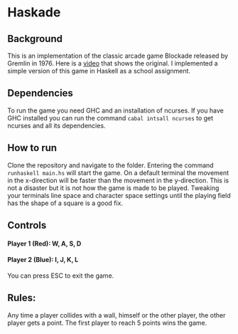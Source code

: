 # Haskade

## Background
This is an implementation of the classic arcade game Blockade released by Gremlin in 1976. Here is a [video](https://www.youtube.com/watch?v=5v-0CwiabZA) that shows the original. I implemented a simple version of this game in Haskell as a school assignment.

## Dependencies
To run the game you need GHC and an installation of ncurses. If you have GHC installed you can run the command `cabal intsall ncurses` to get ncurses and all its dependencies.

## How to run
Clone the repository and navigate to the folder. Entering the command `runhaskell main.hs` will start the game.
On a default terminal the movement in the x-direction will be faster than the movement in the y-direction.
This is not a disaster but it is not how the game is made to be played. Tweaking your terminals line space and
character space settings until the playing field has the shape of a square is a good fix.

## Controls
#### Player 1 (Red): W, A, S, D
#### Player 2 (Blue): I, J, K, L
You can press ESC to exit the game.

## Rules:
Any time a player collides with a wall, himself or the other player, the other player gets a point. The first player to reach 5 points wins the game.
